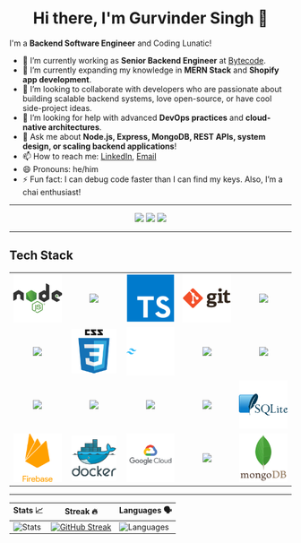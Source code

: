 <div align="center">
    <h1>Hi there, I'm Gurvinder Singh 👋</h1>
</div>

I'm a **Backend Software Engineer** and Coding Lunatic!

- 🔭 I’m currently working as **Senior Backend Engineer** at [Bytecode](https://www.bytecodetechnologies.in/).
- 🌱 I’m currently expanding my knowledge in **MERN Stack** and **Shopify app development**.
- 👯 I’m looking to collaborate with developers who are passionate about building scalable backend systems, love open-source, or have cool side-project ideas.
- 🤔 I’m looking for help with advanced **DevOps practices** and **cloud-native architectures**.
- 💬 Ask me about **Node.js, Express, MongoDB, REST APIs, system design, or scaling backend applications**!
- 📫 How to reach me: [LinkedIn](https://www.linkedin.com/in/gurvinder-singh-58824ab7), [Email](mailto:gurusingh2033@gmail.com)
- 😄 Pronouns: he/him
- ⚡ Fun fact: I can debug code faster than I can find my keys. Also, I’m a chai enthusiast!

---

<p align="center">
  <a href="https://www.linkedin.com/in/gurvinder-singh-58824ab7/"><img src="https://img.shields.io/badge/-LinkedIn-blue?style=flat&logo=linkedin"></a>
  <a href="mailto:gurusingh2033@gmail.com"><img src="https://img.shields.io/badge/-Email-red?style=flat&logo=gmail"></a>
  <a href="https://leetcode.com/gurusingh2033@gmail.com"><img src="https://img.shields.io/badge/-LeetCode-FFA116?style=flat&logo=leetcode&logoColor=black"></a>
</p>

---

<h2>Tech Stack</h2>

<table width="80%">
<tr>
	<td align='center' width="200">
        <img src="https://github.com/devicons/devicon/blob/master/icons/nodejs/nodejs-original-wordmark.svg">
    </td>
        <td align='center' width="200">
        <img src="https://github.com/abranhe/programming-languages-logos/blob/master/src/javascript/javascript.svg" width="90">
    </td>
    <td align='center' width="150">
            <img src="https://github.com/devicons/devicon/blob/master/icons/typescript/typescript-original.svg" width="100">
        </td>
    <td align='center' width="200">
            <img src="https://github.com/devicons/devicon/blob/master/icons/git/git-original-wordmark.svg" width="100">
        </td>
    <td align='center' width="200">
            <img src="https://www.vectorlogo.zone/logos/reactjs/reactjs-ar21.svg">
        </td>
</tr>
 
<tr>
    <td align='center' width="200">
        <img src="https://upload.wikimedia.org/wikipedia/commons/thumb/3/38/HTML5_Badge.svg/600px-HTML5_Badge.svg.png"  width="70">
    </td>
    <td align='center' width="200">
        <img src="https://raw.githubusercontent.com/devicons/devicon/0d6c64dbbf311879f7d563bfc3ccf559f9ed111c/icons/css3/css3-original-wordmark.svg" width="80">
    </td>
    <td align='center' width="200">
        <img src="https://github.com/devicons/devicon/blob/master/icons/tailwindcss/tailwindcss-original-wordmark.svg" width="170">
    </td>
	 <td align='center' width="200">
        <img src="https://d33wubrfki0l68.cloudfront.net/e937e774cbbe23635999615ad5d7732decad182a/26072/logo-small.ede75a6b.svg"  width="70">
    </td>
	</td>
	 <td align='center' width="200">
        <img src="https://www.logo.wine/a/logo/Amazon_Web_Services/Amazon_Web_Services-Logo.wine.svg"  width="70">
    </td>
</tr>
 
<tr>
    <td align='center' width="200">
        <img src="https://www.logo.wine/a/logo/PostgreSQL/PostgreSQL-Logo.wine.svg">
    </td>
    <td align='center' width="200">
        <img src="https://camo.githubusercontent.com/2b97405ead6d87cffc71126648f74f034ab9b77525453aaac85ca79248532854/68747470733a2f2f766567696269742e636f6d2f77702d636f6e74656e742f75706c6f6164732f323031382f30352f657870726573736a732e706e67" >
    </td>
    <td align='center' width="200">
            <img src="https://www.vectorlogo.zone/logos/heroku/heroku-ar21.svg">
        </td>
    <td align='center' width="200">
        <img src="https://download.logo.wine/logo/MySQL/MySQL-Logo.wine.png" >
    </td>
    <td align='center' width="200">
        <img src="https://github.com/devicons/devicon/blob/master/icons/sqlite/sqlite-original-wordmark.svg" width="100">
    </td>
</tr>
	
<tr>
    <td align='center' width="200">
        <img src="https://github.com/devicons/devicon/blob/master/icons/firebase/firebase-plain-wordmark.svg"  width="90">
    </td>
    <td align='center' width="200">
        <img src="https://github.com/devicons/devicon/blob/master/icons/docker/docker-original-wordmark.svg" width="80">
    </td>
 <td align='center' width="200">
        <img src="https://github.com/devicons/devicon/blob/master/icons/googlecloud/googlecloud-original-wordmark.svg" width="150">
    </td>
     <td align='center' width="200">
        <img src="https://www.logo.wine/a/logo/Oracle_Cloud_Platform/Oracle_Cloud_Platform-Logo.wine.svg" width="90">
    </td>
    <td align='center' width="200">
        <img src="https://github.com/devicons/devicon/blob/master/icons/mongodb/mongodb-original-wordmark.svg" width="90">
    </td>
</tr>
    
</table>

---
<div align="center">

| Stats 📈 | Streak 🔥 | Languages 🗣️ |
|---|---|---|
| ![Stats](https://github-profile-summary-cards.vercel.app/api/cards/stats?username=gurusingh2033&theme=gruvbox) | [![GitHub Streak](https://streak-stats.demolab.com/?user=gurusingh2033&theme=gruvbox&hide_border=true&border_radius=32&date_format=j%20M%5B%20Y%5D&ring=888888)](https://git.io/streak-stats) | ![Languages](https://github-profile-summary-cards.vercel.app/api/cards/repos-per-language?username=gurusingh2033&theme=gruvbox) |

</div>
